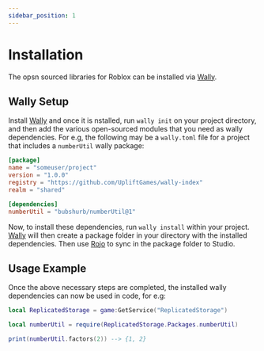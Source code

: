 ```yaml
---
sidebar_position: 1
---
```


# Installation

The opsn sourced libraries for Roblox can be installed via [Wally](https://wally.run/).

## Wally Setup

Install [Wally](https://wally.run/) and once it is nstalled, run `wally init` on your project directory, and then add the various open-sourced modules that you need
as wally dependencies. For e.g, the following may be a `wally.toml` file for a project that includes a `numberUtil` wally package:

```toml
[package]
name = "someuser/project"
version = "1.0.0"
registry = "https://github.com/UpliftGames/wally-index"
realm = "shared"

[dependencies]
numberUtil = "bubshurb/numberUtil@1"
```

Now, to install these dependencies, run `wally install` within your project. [Wally](https://wally.run/) will then create a package folder in your directory with the installed dependencies. Then use [Rojo](https://rojo.space/) to sync in the package folder to Studio.

## Usage Example

Once the above necessary steps are completed, the installed wally dependencies can now be used in code, for e.g:

```lua
local ReplicatedStorage = game:GetService("ReplicatedStorage")

local numberUtil = require(ReplicatedStorage.Packages.numberUtil)

print(numberUtil.factors(2)) --> {1, 2}
```
